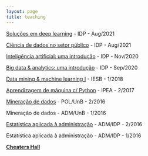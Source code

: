 ```yaml
---
layout: page
title: teaching
---
```


[Soluções em deep learning](https://www.idp.edu.br/openclass/solucoes-em-deep-learning/) - IDP - Aug/2021

[Ciência de dados no setor público](https://www.idp.edu.br/openclass/dados-do-setor-publico/) - IDP - Aug/2021

[Inteligência artificial: uma introdução](https://www.idp.edu.br/openclass/inteligencia-artificial-uma-introducao/) - IDP - Nov/2020

[Big data & analytics: uma introdução](https://www.idp.edu.br/openclass/big-data-e-data-analytics-uma-introducao/) - IDP - Sep/2020

[Data mining & machine learning I](/teaching/iesb1) - IESB - 1/2018

[Aprendizagem de máquina c/ Python](/teaching/ipea) - IPEA - 2/2017

[Mineração de dados](/teaching/mineracao) - POL/UnB - 2/2016

Mineração de dados - ADM/UnB - 1/2016

[Estatística aplicada à administração](/teaching/estatistica) - ADM/IDP - 2/2016

Estatística aplicada à administração - ADM/IDP - 1/2016

**[Cheaters Hall](/teaching/cheaters_hall)**